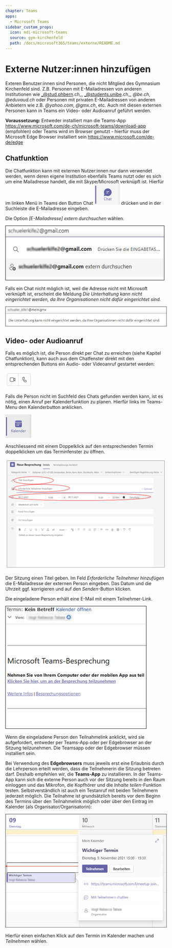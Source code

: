 ```yaml
---
chapter: Teams
apps:
  - Microsoft Teams
sidebar_custom_props:
  icon: mdi-microsoft-teams
  source: gym-kirchenfeld
  path: /docs/microsoft365/teams/externe/README.md
---
```


# Externe Nutzer:innen hinzufügen



Exteren Benutzer:innen sind Personen, die nicht Mitglied des Gymnasium Kirchenfeld sind. Z.B. Personen mit E-Mailadressen von anderen Institutionen wie _@stud.phbern.ch_, _@students.unibe.ch_, _@be.ch_, _@eduvaud.ch_ oder Personen mit privaten E-Mailadressen von anderen Anbietern wie z.B. _@yahoo.com_, _@gmx.ch_, etc. Auch mit diesen externen Personen kann in Teams ein Video- oder Audioanruf geführt werden. 

**Voraussetzung:** 
Entweder installiert man die Teams-App https://www.microsoft.com/de-ch/microsoft-teams/download-app (empfohlen) 
oder 
Teams wird im Browser genutzt - hierfür muss der Microsoft Edge Browser installiert sein https://www.microsoft.com/de-de/edge

## Chatfunktion 

Die Chatfunktion kann mit externen Nutzer:innen nur dann verwendet werden, wenn deren eigene Institution ebenfalls Teams nutzt oder es sich um eine Mailadresse handelt, die mit Skype/Microsoft verknüpft ist.
Hierfür im linken Menü in Teams den Button Chat ![](./images/teams-extern05.png) drücken und in der Suchleiste die E-Mailadresse eingeben. 

Die Option _[E-Mailadresse] extern durchsuchen_ wählen.

![nach E-Mailadresse einer externen Person suchen](./images/teams-extern01.png)

Falls ein Chat nicht möglich ist, weil die Adresse nicht mit Microsoft verknüpft ist, erscheint die Meldung _Die Unterhaltung kann nicht eingerichtet werden, da Ihre Organisationen nicht dafür eingerichtet sind._

![](./images/teams-extern02.png)

## Video- oder Audioanruf
Falls es möglich ist, die Person direkt per Chat zu erreichen (siehe Kapitel Chatfunktion), kann auch aus dem Chatfenster direkt mit den entsprechenden Buttons ein Audio- oder Videoanruf gestartet werden:

![](./images/teams-extern03.png)

Falls die Person nicht im Suchfeld des Chats gefunden werden kann, ist es nötig, einen Anruf per Kalenderfunktion zu planen. Hierfür links im Teams-Menu den Kalenderbutton anklicken.

![](./images/teams-extern04.png)

Anschliessend mit einem Doppelklick auf den entsprechenden Termin doppelklicken um das Terminfenster zu öffnen.

![](./images/teams-extern07.png)

Der Sitzung einen Titel geben. Im Feld _Erforderliche Teilnehmer hinzufügen_ die E-Mailadresse der externen Person eingeben. Das Datum und die Uhrzeit ggf. korrigieren und auf den _Senden_-Button klicken. 

Die eingeladene Person erhält eine E-Mail mit einem Teilnehmer-Link.

![](./images/teams-extern08.png)

Wenn die eingeladene Person den Teilnahmelink anklickt, wird sie aufgefordert, entweder per Teams-App oder per Edgebrowser an der Sitzung teilzunehmen. Die Teamsapp oder der Edgebrowser müssen installiert sein. 

Bei Verwendung des **Edgebrowsers** muss jeweils erst eine Erlaubnis durch die Lehrperson erteilt werden, dass die Teilnehmerin die Sitzung betreten darf. Deshalb empfehlen wir, die **Teams-App** zu installieren. In der Teams-App kann sich die externe Person auch vor der Sitzung bereits in den Raum einloggen und das Mikrofon, die Kopfhörer und die _Inhalte teilen_-Funktion testen. Selbstverständlich ist auch ein Testanruf mit beiden Teilnehmern jederzeit möglich. Die Teilnahme ist grundsätzlich bereits vor dem Beginn des Termins über den Teilnahmelink möglich oder über den Eintrag im Kalender (als Organisator/Organisatorin):

![](./images/teams-extern09.png)

Hierfür einen einfachen Klick auf den Termin im Kalender machen und _Teilnehmen_ wählen.
